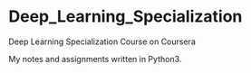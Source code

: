 # Deep_Learning_Specialization
Deep Learning Specialization Course on Coursera

My notes and assignments written in Python3.
